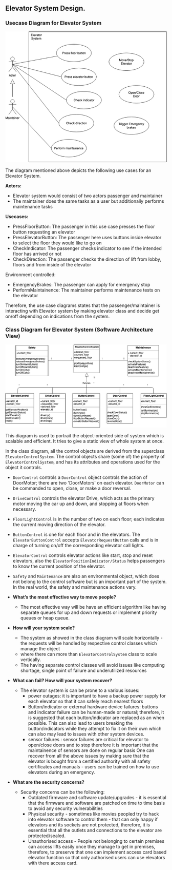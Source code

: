 ## Elevator System Design.


### Usecase Diagram for Elevator System

![](images/usecase_diagram_ecs.png)

The diagram mentioned above depicts the following use cases for an Elevator System.

**Actors:**

- Elevator system would consist of two actors passenger and maintainer
- The maintainer does the same tasks as a user but additionally performs maintenance tasks

**Usecases:**

- PressFloorButton: The passenger in this use case presses the floor button requesting an elevator
- PressElevatorButton: The passenger here uses buttons inside elevator to select the floor they would like to go on
- CheckIndicator: The passenger checks indicator to see if the intended floor has arrived or not
- CheckDirection: The passenger checks the direction of lift from lobby, floors and from inside of the elevator

Environment controlled:
- EmergencyBrakes: The passenger can apply for emergency stop
- PerformMaintainence: The maintainer performs maintenance tests on the elevator

Therefore, the use case diagrams states that the passenger/maintainer is interacting with Elevator system by making elevator class and decide get on/off depending on indications from the system.


### Class Diagram for Elevator System (Software Architecture View)

![](images/class_diagram_ecs.png)

This diagram is used to portrait the object-oriented side of system which is scalable and efficient. It tries to give a static view of whole system at once.

In the class diagram, all the control objects are derived from the superclass `ElevatorControlSystem`. The control objects share (some of) the property of `ElevatorControlSystem`, and has its attributes and operations used for the object it controls.

- `DoorControl` controls a `DoorControl` object controls the action of DoorMotor; there are two 'DoorMotors' on each elevator. `DoorMotor` can be commanded to open, close, or make a door reversal.
- `DriveControl` controls the elevator Drive, which acts as the primary motor moving the car up and down, and stopping at floors when necessary.
- `FloorLightControl` is in the number of two on each floor; each indicates the current moving direction of the elevator.
- `ButtonControl` is one for each floor and in the elevators. The `ElevatorButtonControl` accepts `ElevatorRequestButton` calls and is in charge of turning on/off the corresponding elevator call lights.
- `ElevatorControl` controls elevator actions like start, stop and reset elevators, also the `ElevatorPositionIndicator/Status` helps passengers to know the current position of the elevator.
- `Safety` and `Maintenance` are also an environmental object, which does not belong to the control software but is an important part of the system. In the real world, the safety and maintenance actions vary.


- **What’s the most effective way to move people?**

  - The most effective way will be have an efficient algorithm like having separate queues for up and down requests or implement priority queues or heap queue.

- **How will your system scale?**

  - The system as showed in the class diagram will scale horizontally - the requests will be handled by respective control classes which manage the object
  - where there can more than ``ElevatorControlSystem`` class to scale vertically.
  - The having separate control classes will avoid issues like computing shortage, single point of failure and underutilized resources

- **What can fail? How will your system recover?**

  - The elevator system is can be prone to a various issues:
    - power outages:  it is important to have a backup power supply for each elevator so that it can safely reach nearest floors
    - Button/indicator or external hardware device failures: buttons and indicator failure can be human-made or natural; therefore, it is suggested that each button/indicator are replaced as an when possible. This can also lead to users breaking the button/indicators while they attempt to fix it on their own which can also may lead to issues with other system devices.
    - sensor failures : sensor failures are critical for elevator to open/close doors and to stop therefore it is important that the maintainence of sensors are done on regular basis
  One can recover from all the above issues by making sure that the elevator is bought from a certified authority with all safety certificates and manuals - users can be trained on how to use elevators during an emergency.

- **What are the security concerns?**

  - Security concerns can be the following:
    - Outdated firmware and software update/upgrades - it is essential that the firmware and software are patched on time to time basis to avoid any security vulnerabilities
    - Physical security - sometimes like movies peopled try to hack into elevator software to control them - that can only happy if elevators and its sockets are not protected, therefore, it is essential that all the outlets and connections to the elevator are protected/sealed.
    - Unauthorised access - People not belonging to certain premises can access lifts easily once they manage to get in premises, therefore, to preserve that one can implement access card based elevator function so that only authorised users can use elevators with there access card.
